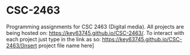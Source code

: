 # CSC-2463
Programming assignments for CSC 2463 (Digital media).
All projects are being hosted on: https://key63745.github.io/CSC-2463/.
To interact with each project just type in the link as so: https://key63745.github.io/CSC-2463/[Insert project file name here]
